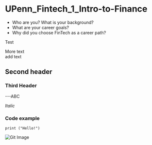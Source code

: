 # UPenn_Fintech_1_Intro-to-Finance

* Who are you? What is your background?
* What are your career goals?
* Why did you choose FinTech as a career path?

Test

More text   
add text


## Second header

### Third Header


---ABC

_Italic_

### Code example
```
print ("Hello!")
```


![Git Image](/GIT/Git-Icon-1788C.png)



